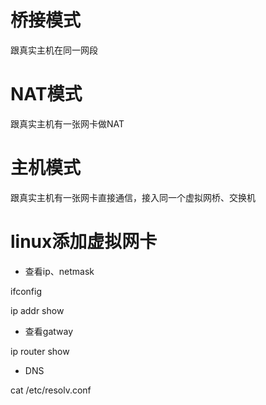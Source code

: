 # 桥接模式

跟真实主机在同一网段

# NAT模式

跟真实主机有一张网卡做NAT

# 主机模式

跟真实主机有一张网卡直接通信，接入同一个虚拟网桥、交换机



# linux添加虚拟网卡



- 查看ip、netmask

ifconfig

ip addr show



- 查看gatway

ip router show



- DNS

cat /etc/resolv.conf 
